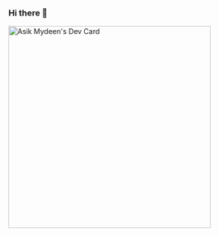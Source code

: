 ### Hi there 👋

<!--
**asik-dev/asik-dev** is a ✨ _special_ ✨ repository because its `README.md` (this file) appears on your GitHub profile.

Here are some ideas to get you started:

- 🔭 I’m currently working on ReactJS and Fastify
- 🌱 I’m currently learning Sockets.io
- 👯 I’m looking to collaborate on Real Time Communication projects
- 🤔 I’m looking for help with ...
- 💬 Ask me about Full Stack Web Development
- 📫 How to reach me: ...
- 😄 Pronouns: He/Him
-->
<a href="https://app.daily.dev/asik_dev"><img src="https://api.daily.dev/devcards/e415b877d43d4f18837a47775ad858ff.png?r=tro" width="400" alt="Asik Mydeen's Dev Card"/></a>
